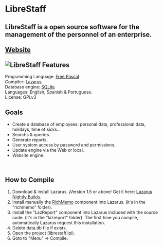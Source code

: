 # LibreStaff
LibreStaff is a open source software for the management of the personnel of an enterprise.<br />
<br /><a href="http://www.runs.es/1/librestaff/">Website</a><br /><br />
<img src="http://www.runs.es/pics/articles/1/librestaff.png" class="alignleft" alt="LibreStaff" />
Features
-----------------------
Programming Language: <a href="http://www.freepascal.org/">Free Pascal</a><br />
Compiler: <a href="http://www.lazarus-ide.org/">Lazarus</a><br />
Database engine: <a href="https://www.sqlite.org/">SQLite</a><br />
Languages: English, Spanish & Portuguese.  
License: GPLv3

Goals
----------
<ul>
	<li>Create a database of employees: personal data, professional data, holidays, time of sicks...</li>
	<li>Searchs & queries.</li>
	<li>Generate reports.</li>
	<li>User system access by password and permissions.</li>
	<li>Update engine via the Web or local.</li>
	<li>Website engine.</li>
 </ul>
<br/>

How to Compile
--------------
1) Download & install Lazarus. ¡Version 1.5 or above! Get it here: <a href="http://www.getlazarus.org/">Lazarus Nightly Builds</a>.<br />
2) Install manually the <a href="http://wiki.freepascal.org/RichMemo">RichMemo</a> component into Lazarus. (it's in the "richmemo" folder).<br />
3) Install the "LazReport" component into Lazarus included with the source code. (it's in the "lazreport" folder). The first time you compile, automatically Lazarus request this installation.<br />
4) Delete data.db file if exists.<br />
5) Open the project (librestaff.lpi).<br />
6) Goto to "Menu" -> Compile.<br />

